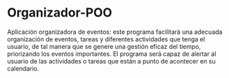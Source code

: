 # Organizador-POO
Aplicación organizadora de eventos: este programa facilitará una adecuada organización de eventos, tareas y diferentes actividades que tenga el usuario, de tal manera que se genere una gestión eficaz del tiempo, priorizando los eventos importantes. El programa será capaz de alertar al usuario de las actividades o tareas que están a punto de acontecer en su calendario.
